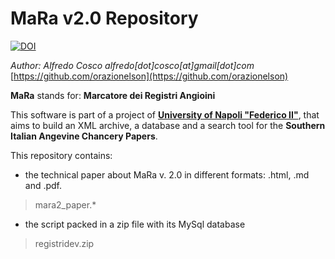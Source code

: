 # MaRa v2.0 Repository

[![DOI](https://zenodo.org/badge/DOI/10.5281/zenodo.1443477.svg)](https://doi.org/10.5281/zenodo.1443477)

*Author: Alfredo Cosco*
*alfredo[dot]cosco[at]gmail[dot]com*
[https://github.com/orazionelson](https://github.com/orazionelson)

**MaRa** stands for: **Marcatore dei Registri Angioini**

This software is part of a project of [**University of Napoli "Federico II"**](http://www.unina.it), that aims to build an XML archive, a database and a search tool for the **Southern Italian Angevine Chancery Papers**.

This repository contains: 

- the technical paper about MaRa v. 2.0 in different formats: .html, .md and .pdf.
>mara2_paper.*	

- the script packed in a zip file with its MySql database
>registridev.zip
